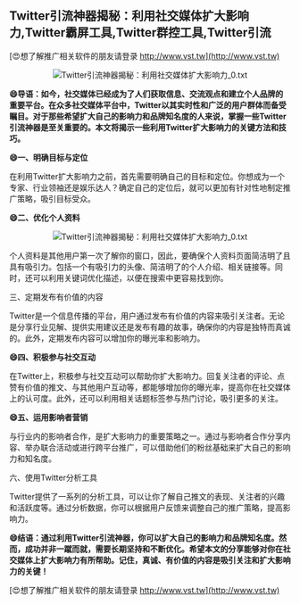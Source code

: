## **Twitter引流神器揭秘：利用社交媒体扩大影响力,Twitter霸屏工具,Twitter群控工具,Twitter引流**

[😍想了解推广相关软件的朋友请登录 http://www.vst.tw](http://www.vst.tw)

 <center><img src="https://vst.tw/MP4/tuiguang/png/7.png" alt="Twitter引流神器揭秘：利用社交媒体扩大影响力_0.txt"></center>

**😄导语：如今，社交媒体已经成为了人们获取信息、交流观点和建立个人品牌的重要平台。在众多社交媒体平台中，Twitter以其实时性和广泛的用户群体而备受瞩目。对于那些希望扩大自己的影响力和品牌知名度的人来说，掌握一些Twitter引流神器是至关重要的。本文将揭示一些利用Twitter扩大影响力的关键方法和技巧。**

**😄一、明确目标与定位**

在利用Twitter扩大影响力之前，首先需要明确自己的目标和定位。你想成为一个专家、行业领袖还是娱乐达人？确定自己的定位后，就可以更加有针对性地制定推广策略，吸引目标受众。

**😄二、优化个人资料**

 <center><img src="https://vst.tw/MP4/tuiguang/png/8.png" alt="Twitter引流神器揭秘：利用社交媒体扩大影响力_0.txt"></center>

个人资料是其他用户第一次了解你的窗口，因此，要确保个人资料页面简洁明了且具有吸引力。包括一个有吸引力的头像、简洁明了的个人介绍、相关链接等。同时，还可以利用关键词优化描述，以便在搜索中更容易找到你。

三、定期发布有价值的内容

Twitter是一个信息传播的平台，用户通过发布有价值的内容来吸引关注者。无论是分享行业见解、提供实用建议还是发布有趣的故事，确保你的内容是独特而真诚的。此外，定期发布内容可以增加你的曝光率和影响力。

**😄四、积极参与社交互动**

在Twitter上，积极参与社交互动可以帮助你扩大影响力。回复关注者的评论、点赞有价值的推文、与其他用户互动等，都能够增加你的曝光率，提高你在社交媒体上的认可度。此外，还可以利用相关话题标签参与热门讨论，吸引更多的关注。

**😄五、运用影响者营销**

与行业内的影响者合作，是扩大影响力的重要策略之一。通过与影响者合作分享内容、举办联合活动或进行跨平台推广，可以借助他们的粉丝基础来扩大自己的影响力和知名度。

六、使用Twitter分析工具

Twitter提供了一系列的分析工具，可以让你了解自己推文的表现、关注者的兴趣和活跃度等。通过分析数据，你可以根据用户反馈来调整自己的推广策略，提高影响力。

**😄结语：通过利用Twitter引流神器，你可以扩大自己的影响力和品牌知名度。然而，成功并非一蹴而就，需要长期坚持和不断优化。希望本文的分享能够对你在社交媒体上扩大影响力有所帮助。记住，真诚、有价值的内容是吸引关注和扩大影响力的关键！**

[😍想了解推广相关软件的朋友请登录 http://www.vst.tw](http://www.vst.tw)



